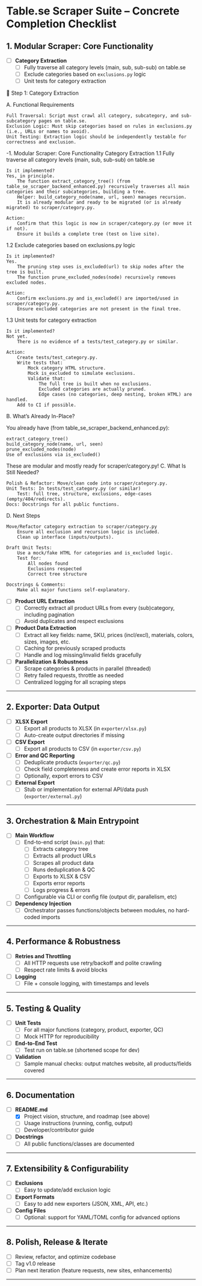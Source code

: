 # Table.se Scraper Suite – Concrete Completion Checklist

## 1. Modular Scraper: Core Functionality

- [ ] **Category Extraction**
  - [ ] Fully traverse all category levels (main, sub, sub-sub) on table.se
  - [ ] Exclude categories based on `exclusions.py` logic
  - [ ] Unit tests for category extraction
        
📌 Step 1: Category Extraction

A. Functional Requirements

    Full Traversal: Script must crawl all category, subcategory, and sub-subcategory pages on table.se.
    Exclusion Logic: Must skip categories based on rules in exclusions.py (i.e., URLs or names to avoid).
    Unit Testing: Extraction logic should be independently testable for correctness and exclusion.

-1. Modular Scraper: Core Functionality
  Category Extraction
  1.1 Fully traverse all category levels (main, sub, sub-sub) on table.se

    Is it implemented?
    Yes, in principle.
        The function extract_category_tree() (from table_se_scraper_backend_enhanced.py) recursively traverses all main categories and their subcategories, building a tree.
        Helper: build_category_node(name, url, seen) manages recursion.
        It is already modular and ready to be migrated (or is already migrated) to scraper/category.py.

    Action:
        Confirm that this logic is now in scraper/category.py (or move it if not).
        Ensure it builds a complete tree (test on live site).

  1.2 Exclude categories based on exclusions.py logic

    Is it implemented?
    Yes.
        The pruning step uses is_excluded(url) to skip nodes after the tree is built.
        The function prune_excluded_nodes(node) recursively removes excluded nodes.

    Action:
        Confirm exclusions.py and is_excluded() are imported/used in scraper/category.py.
        Ensure excluded categories are not present in the final tree.

  1.3 Unit tests for category extraction

    Is it implemented?
    Not yet.
        There is no evidence of a tests/test_category.py or similar.

    Action:
        Create tests/test_category.py.
        Write tests that:
            Mock category HTML structure.
            Mock is_excluded to simulate exclusions.
            Validate that:
                The full tree is built when no exclusions.
                Excluded categories are actually pruned.
                Edge cases (no categories, deep nesting, broken HTML) are handled.
        Add to CI if possible.
      

B. What’s Already In-Place?

You already have (from table_se_scraper_backend_enhanced.py):

    extract_category_tree()
    build_category_node(name, url, seen)
    prune_excluded_nodes(node)
    Use of exclusions via is_excluded()

These are modular and mostly ready for scraper/category.py!
C. What Is Still Needed?

    Polish & Refactor: Move/clean code into scraper/category.py.
    Unit Tests: In tests/test_category.py (or similar)
        Test: full tree, structure, exclusions, edge-cases (empty/404/redirects).
    Docs: Docstrings for all public functions.

D. Next Steps

    Move/Refactor category extraction to scraper/category.py
        Ensure all exclusion and recursion logic is included.
        Clean up interface (inputs/outputs).

    Draft Unit Tests:
        Use a mock/fake HTML for categories and is_excluded logic.
        Test for:
            All nodes found
            Exclusions respected
            Correct tree structure

    Docstrings & Comments:
        Make all major functions self-explanatory.


- [ ] **Product URL Extraction**
  - [ ] Correctly extract all product URLs from every (sub)category, including pagination
  - [ ] Avoid duplicates and respect exclusions

- [ ] **Product Data Extraction**
  - [ ] Extract all key fields: name, SKU, prices (incl/excl), materials, colors, sizes, images, etc.
  - [ ] Caching for previously scraped products
  - [ ] Handle and log missing/invalid fields gracefully

- [ ] **Parallelization & Robustness**
  - [ ] Scrape categories & products in parallel (threaded)
  - [ ] Retry failed requests, throttle as needed
  - [ ] Centralized logging for all scraping steps

---

## 2. Exporter: Data Output

- [ ] **XLSX Export**
  - [ ] Export all products to XLSX (in `exporter/xlsx.py`)
  - [ ] Auto-create output directories if missing

- [ ] **CSV Export**
  - [ ] Export all products to CSV (in `exporter/csv.py`)

- [ ] **Error and QC Reporting**
  - [ ] Deduplicate products (`exporter/qc.py`)
  - [ ] Check field completeness and create error reports in XLSX
  - [ ] Optionally, export errors to CSV

- [ ] **External Export**
  - [ ] Stub or implementation for external API/data push (`exporter/external.py`)

---

## 3. Orchestration & Main Entrypoint

- [ ] **Main Workflow**
  - [ ] End-to-end script (`main.py`) that:
    - [ ] Extracts category tree
    - [ ] Extracts all product URLs
    - [ ] Scrapes all product data
    - [ ] Runs deduplication & QC
    - [ ] Exports to XLSX & CSV
    - [ ] Exports error reports
    - [ ] Logs progress & errors
  - [ ] Configurable via CLI or config file (output dir, parallelism, etc)

- [ ] **Dependency Injection**
  - [ ] Orchestrator passes functions/objects between modules, no hard-coded imports

---

## 4. Performance & Robustness

- [ ] **Retries and Throttling**
  - [ ] All HTTP requests use retry/backoff and polite crawling
  - [ ] Respect rate limits & avoid blocks

- [ ] **Logging**
  - [ ] File + console logging, with timestamps and levels

---

## 5. Testing & Quality

- [ ] **Unit Tests**
  - [ ] For all major functions (category, product, exporter, QC)
  - [ ] Mock HTTP for reproducibility

- [ ] **End-to-End Test**
  - [ ] Test run on table.se (shortened scope for dev)

- [ ] **Validation**
  - [ ] Sample manual checks: output matches website, all products/fields covered

---

## 6. Documentation

- [ ] **README.md**
  - [x] Project vision, structure, and roadmap (see above)
  - [ ] Usage instructions (running, config, output)
  - [ ] Developer/contributor guide

- [ ] **Docstrings**
  - [ ] All public functions/classes are documented

---

## 7. Extensibility & Configurability

- [ ] **Exclusions**
  - [ ] Easy to update/add exclusion logic

- [ ] **Export Formats**
  - [ ] Easy to add new exporters (JSON, XML, API, etc.)

- [ ] **Config Files**
  - [ ] Optional: support for YAML/TOML config for advanced options

---

## 8. Polish, Release & Iterate

- [ ] Review, refactor, and optimize codebase
- [ ] Tag v1.0 release
- [ ] Plan next iteration (feature requests, new sites, enhancements)

---

